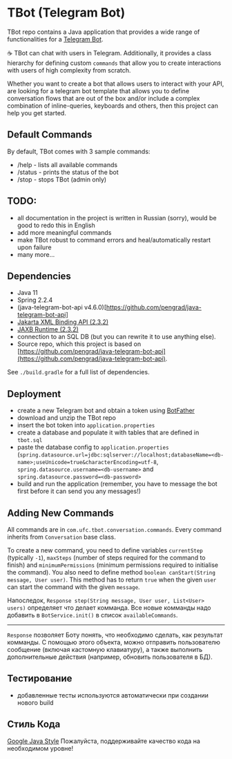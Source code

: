 # TBot (Telegram Bot)

TBot repo contains a Java application that provides a wide range of functionalities for a [Telegram Bot](https://core.telegram.org/bots).

☕ TBot can chat with users in Telegram. Additionally, it provides a class hierarchy for defining custom `commands` that allow you to create interactions with users of high complexity from scratch. 

Whether you want to create a bot that allows users to interact with your API, are looking for a telegram bot template that allows you to define conversation flows that are out of the box and/or include a complex combination of inline-queries, keyboards and others, then this project can help you get started.


## Default Commands

By default, TBot comes with 3 sample commands:

- /help - lists all available commands
- /status - prints the status of the bot
- /stop - stops TBot (admin only)

## TODO:

- all documentation in the project is written in Russian (sorry), would be good to redo this in English
- add more meaningful commands
- make TBot robust to command errors and heal/automatically restart upon failure
- many more...

## Dependencies

- Java 11
- Spring 2.2.4
- (java-telegram-bot-api v4.6.0)[https://github.com/pengrad/java-telegram-bot-api]
- [Jakarta XML Binding API (2.3.2)](https://mvnrepository.com/artifact/jakarta.xml.bind/jakarta.xml.bind-api/2.3.2)
- [JAXB Runtime (2.3.2)](https://mvnrepository.com/artifact/org.glassfish.jaxb/jaxb-runtime/2.3.2)
- connection to an SQL DB (but you can rewrite it to use anything else).
- Source repo, which this project is based on [https://github.com/pengrad/java-telegram-bot-api](https://github.com/pengrad/java-telegram-bot-api).

See `./build.gradle` for a full list of dependencies.

## Deployment

- create a new Telegram bot and obtain a token using [BotFather](https://core.telegram.org/bots#6-botfather)
- download and unzip the TBot repo
- insert the bot token into `application.properties`
- create a database and populate it with tables that are defined in `tbot.sql`
- paste the database config to `application.properties` (`spring.datasource.url=jdbc:sqlserver://localhost;databaseName=<db-name>;useUnicode=true&characterEncoding=utf-8`, `spring.datasource.username=<db-username>` and
`spring.datasource.password=<db-password>`
- build and run the application (remember, you have to message the bot first before it can send you any messages!)

## Adding New Commands

All commands are in `com.ufc.tbot.conversation.commands`. Every command inherits from `Conversation` base class.


To create a new command, you need to define variables `currentStep` (typically `-1`), `maxSteps` (number of steps required for the command to finish) and `minimumPermissions` (minimum permissions required to initialise the command).
You also need to define method `boolean canStart(String message, User user)`. This method has to return `true` when the given `user` can start the command with the given `message`.


Напоследок, `Response step(String message, User user, List<User> users)` определяет что делает комманда.
Все новые комманды надо добавить в `BotService.init()` в список `availableCommands`.

---

`Response` позволяет Боту понять, что необходимо сделать, как результат комманды.
С помощью этого объекта, можно отправить пользователю сообщение (включая кастомную клавиатуру), а также выполнить дополнительные действия (например, обновить пользователя в БД).

## Тестирование

- добавленные тесты используются автоматически при создании нового build

## Стиль Кода

[Google Java Style](https://google.github.io/styleguide/javaguide.html)
Пожалуйста, поддерживайте качество кода на необходимом уровне!